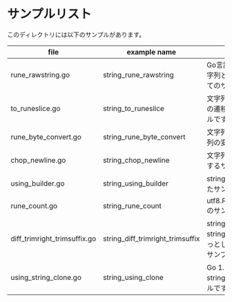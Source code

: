 # サンプルリスト

このディレクトリには以下のサンプルがあります。

| file                           | example name                        | note                                                         |
|--------------------------------|-------------------------------------|--------------------------------------------------------------|
| rune\_rawstring.go             | string\_rune\_rawstring             | Go言語における 文字と文字列とRaw文字列についてのサンプルです.                           |
| to\_runeslice.go               | string\_to\_runeslice               | 文字列とルーンスライスの遷移を表示するサンプルです.                                   |
| rune\_byte\_convert.go         | string\_rune\_byte\_convert         | 文字列とルーンとバイト列の変換のサンプルです.                                      |
| chop\_newline.go               | string\_chop\_newline               | 文字列末尾の改行を削除するサンプルです.                                         |
| using\_builder.go              | string\_using\_builder              | strings.Builder を利用したサンプルです.                                 |
| rune\_count.go                 | string\_rune\_count                 | utf8.RuneCountInString() のサンプルです.                            |
| diff\_trimright\_trimsuffix.go | string\_diff\_trimright\_trimsuffix | strings.TrimRight と strings.TrimSuffix のちょっとした違いについてのサンプルです. |
| using\_string\_clone.go        | string\_using\_clone                | Go 1.18 で追加された strings.Clone() のサンプルです                       |
